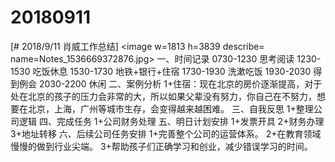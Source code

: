 # 20180911

[# 2018/9/11 肖威工作总结]
<image w=1813 h=3839 describe= name=Notes_1536669372876.jpg>
一、时间记录
0730-1230 思考阅读
1230-1530 吃饭休息
1530-1730 地铁+银行+住宿
1730-1930 洗漱吃饭
1930-2030 得到例会
2030-2200 休闲
二、案例分析
1+住宿：现在北京的房价逐渐提高，对于处在北京的孩子的压力会非常的大，所以如果父辈没有努力，你自己在不努力，想要在北京，上海，广州等城市生存，会变得越来越困难。
三、自我反思
1+整理公司逻辑
四、完成任务
1+公司财务处理
五、明日计划安排
1+发票开具
2+财务办理
3+地址转移
六、后续公司任务安排
1+完善整个公司的运营体系。
2+在教育领域慢慢的做到行业尖端。
3+帮助孩子们正确学习和创业，减少错误学习的时间。
